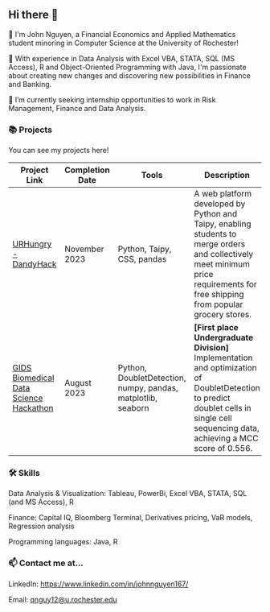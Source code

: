 ## Hi there 👋

🐨 I'm John Nguyen, a Financial Economics and Applied Mathematics student minoring in Computer Science at the University of Rochester! 

🔭 With experience in Data Analysis with Excel VBA, STATA, SQL (MS Access), R and Object-Oriented Programming with Java, I'm passionate about creating new changes and discovering new possibilities in Finance and Banking.

🌱 I’m currently seeking internship opportunities to work in Risk Management, Finance and Data Analysis.


### 📚 Projects

You can see my projects here! 

| Project Link | Completion Date | Tools | Description |
| --- | --- | --- | --- |
| [URHungry - DandyHack](https://github.com/javac0f/URHungry/) | November 2023 | Python, Taipy, CSS, pandas | A web platform developed by Python and Taipy, enabling students to merge orders and collectively meet minimum price requirements for free shipping from popular grocery stores. |
| [GIDS Biomedical Data Science Hackathon](https://github.com/lnhtrn/Hackathon-Summer-2023) | August 2023 | Python, DoubletDetection, numpy, pandas, matplotlib, seaborn | **\[First place Undergraduate Division\]** Implementation and optimization of DoubletDetection to predict doublet cells in single cell sequencing data, achieving a MCC score of 0.556. |


### 🛠️ Skills

Data Analysis & Visualization: Tableau, PowerBi, Excel VBA, STATA, SQL (and MS Access), R

Finance: Capital IQ, Bloomberg Terminal, Derivatives pricing, VaR models, Regression analysis

Programming languages: Java, R


### 📫 Contact me at...

LinkedIn: https://www.linkedin.com/in/johnnguyen167/

Email: qnguy12@u.rochester.edu

<!--
**lnhtrn/lnhtrn** is a ✨ _special_ ✨ repository because its `README.md` (this file) appears on your GitHub profile.

Here are some ideas to get you started:

- 🔭 I’m currently working on ...
- 🌱 I’m currently learning ...
- 👯 I’m looking to collaborate on ...
- 🤔 I’m looking for help with ...
- 💬 Ask me about ...
- 📫 How to reach me: ...
- 😄 Pronouns: ...
- ⚡ Fun fact: ...
-->
